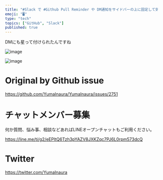 ```yaml
---
title: "#Slack で #Github Pull Reminder や DM通知をサイドバーの上に固定して気づきやすくするには Start をつけ"
emoji: "🖥"
type: "tech"
topics: ["GitHub", "Slack"]
published: true
---
```


DMにも星って付けられたんですね

![image](https://user-images.githubusercontent.com/13635059/69385559-19f87e00-0d03-11ea-89d9-458df52b6fc1.png)


![image](https://user-images.githubusercontent.com/13635059/69385563-1bc24180-0d03-11ea-8251-ef60858d52d4.png)


# Original by Github issue

https://github.com/YumaInaura/YumaInaura/issues/2751








<!-- Update From Qiita API -->

# チャットメンバー募集


何か質問、悩み事、相談などあればLINEオープンチャットもご利用ください。

https://line.me/ti/g2/eEPltQ6Tzh3pYAZV8JXKZqc7PJ6L0rpm573dcQ





# Twitter


https://twitter.com/YumaInaura


<!-- Update From Qiita API -->


